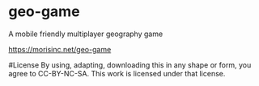 # geo-game
A mobile friendly multiplayer geography game

https://morisinc.net/geo-game


#License
By using, adapting, downloading this in any shape or form, you agree to CC-BY-NC-SA. This work is licensed under that license.
